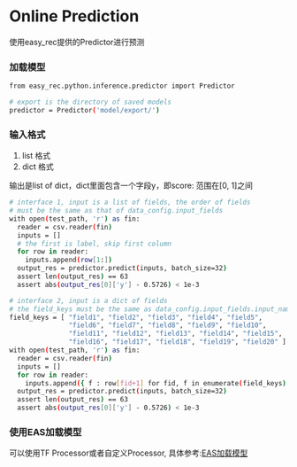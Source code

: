 # Online Prediction

使用easy\_rec提供的Predictor进行预测

### 加载模型

```bash
from easy_rec.python.inference.predictor import Predictor

# export is the directory of saved models
predictor = Predictor('model/export/')
```

### 输入格式

1. list 格式
1. dict 格式

输出是list of dict，dict里面包含一个字段y，即score: 范围在\[0, 1\]之间

```bash
# interface 1, input is a list of fields, the order of fields
# must be the same as that of data_config.input_fields
with open(test_path, 'r') as fin:
  reader = csv.reader(fin)
  inputs = []
  # the first is label, skip first column
  for row in reader:
    inputs.append(row[1:])
  output_res = predictor.predict(inputs, batch_size=32)
  assert len(output_res) == 63
  assert abs(output_res[0]['y'] - 0.5726) < 1e-3

# interface 2, input is a dict of fields
# the field_keys must be the same as data_config.input_fields.input_name
field_keys = [ "field1", "field2", "field3", "field4", "field5",
               "field6", "field7", "field8", "field9", "field10",
               "field11", "field12", "field13", "field14", "field15",
               "field16", "field17", "field18", "field19", "field20" ]
with open(test_path, 'r') as fin:
  reader = csv.reader(fin)
  inputs = []
  for row in reader:
    inputs.append({ f : row[fid+1] for fid, f in enumerate(field_keys) })
  output_res = predictor.predict(inputs, batch_size=32)
  assert len(output_res) == 63
  assert abs(output_res[0]['y'] - 0.5726) < 1e-3
```

### 使用EAS加载模型

可以使用TF Processor或者自定义Processor, 具体参考:[EAS加载模型](https://help.aliyun.com/document_detail/113696.html?spm=a2c4g.11186623.6.716.69da371b9G94HF)
